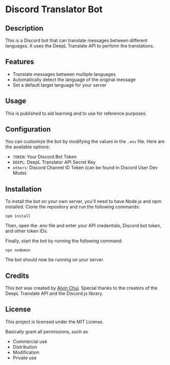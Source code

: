 # Discord Translator Bot

## Description

This is a Discord bot that can translate messages between different languages. It uses the DeepL Translate API to perform the translations.

## Features

-   Translate messages between multiple languages
-   Automatically detect the language of the original message
-   Set a default target language for your server

## Usage

This is published to aid learning and to use for reference purposes.

## Configuration

You can customize the bot by modifying the values in the `.env` file. Here are the available options:

-   `TOKEN`: Your Discord Bot Token
-   `DEEPL`: DeepL Translator API Secret Key
-   `others`: Discord Channel ID Token (can be found in Discord User Dev Mode)

## Installation

To install the bot on your own server, you'll need to have Node.js and npm installed. Clone the repository and run the following commands:

`npm install`

Then, open the .env file and enter your API credentials, Discord bot token, and other token IDs.

Finally, start the bot by running the following command:

`npx nodemon`

The bot should now be running on your server.

## Credits

This bot was created by [Alvin Chui](https://github.com/alchui). Special thanks to the creators of the DeepL Translate API and the Discord.js library.

## License

This project is licensed under the MIT License.

Basically grant all permissions, such as

-   Commercial use
-   Distribution
-   Modification
-   Private use
